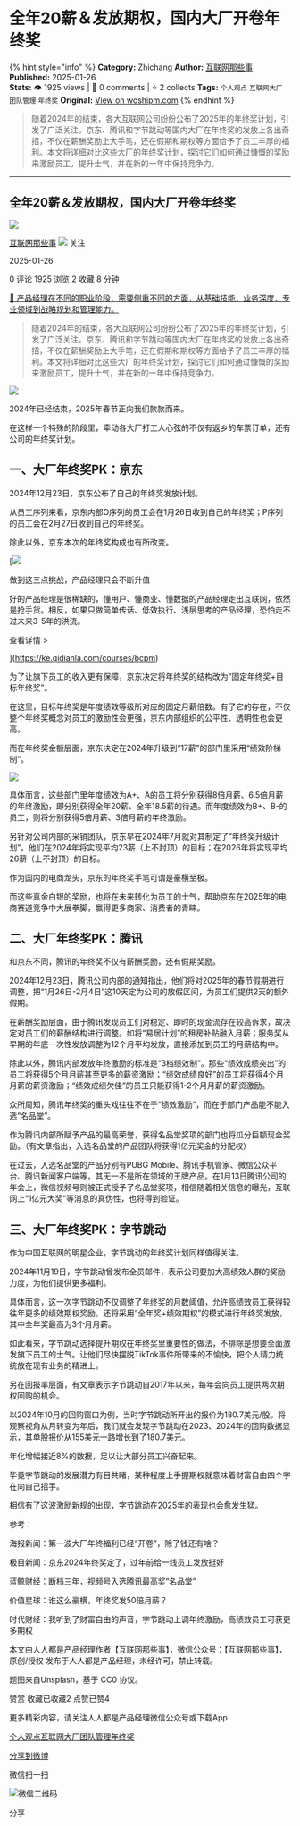 # 全年20薪＆发放期权，国内大厂开卷年终奖
{% hint style="info" %}
**Category:** Zhichang
**Author:** [互联网那些事](https://www.woshipm.com/u/1227409)
**Published:** 2025-01-26  
**Stats:** 👁️ 1925 views | 💬 0 comments | ⭐ 2 collects
**Tags:** `个人观点` `互联网大厂` `团队管理` `年终奖`
**Original:** [View on woshipm.com](https://www.woshipm.com/zhichang/6174721.html)
{% endhint %}
> 随着2024年的结束，各大互联网公司纷纷公布了2025年的年终奖计划，引发了广泛关注。京东、腾讯和字节跳动等国内大厂在年终奖的发放上各出奇招，不仅在薪酬奖励上大手笔，还在假期和期权等方面给予了员工丰厚的福利。本文将详细对比这些大厂的年终奖计划，探讨它们如何通过慷慨的奖励来激励员工，提升士气，并在新的一年中保持竞争力。

---

## 全年20薪＆发放期权，国内大厂开卷年终奖

[![](https://image.woshipm.com/wp-files/2022/06/jpWzewYfkwWvDGfRO6AR.jpg!/both/72x72)](https://www.woshipm.com/u/1227409)

[互联网那些事](https://www.woshipm.com/u/1227409) ![](https://static.woshipm.com/tag/1122_1@2x.png) 关注

2025-01-26

0 评论 1925 浏览 2 收藏 8 分钟

[🔗 产品经理在不同的职业阶段，需要侧重不同的方面，从基础技能、业务深度、专业领域到战略规划和管理能力。](https://ke.qidianla.com/courses/90pm)

> 随着2024年的结束，各大互联网公司纷纷公布了2025年的年终奖计划，引发了广泛关注。京东、腾讯和字节跳动等国内大厂在年终奖的发放上各出奇招，不仅在薪酬奖励上大手笔，还在假期和期权等方面给予了员工丰厚的福利。本文将详细对比这些大厂的年终奖计划，探讨它们如何通过慷慨的奖励来激励员工，提升士气，并在新的一年中保持竞争力。

![](https://image.woshipm.com/2024/12/22/27304e6a-c007-11ef-a811-00163e1bca14.png)

2024年已经结束，2025年春节正向我们款款而来。

在这样一个特殊的阶段里，牵动各大厂打工人心弦的不仅有返乡的车票订单，还有公司的年终奖计划。

## 一、大厂年终奖PK：京东

2024年12月23日，京东公布了自己的年终奖发放计划。

从员工序列来看，京东内部O序列的员工会在1月26日收到自己的年终奖；P序列的员工会在2月27日收到自己的年终奖。

除此以外，京东本次的年终奖构成也有所改变。

[![](https://image.woshipm.com/2023/07/27/1788a218-2c7f-11ee-b91f-00163e0b5ff3.png)

做到这三点挑战，产品经理只会不断升值

好的产品经理是很稀缺的，懂用户、懂商业、懂数据的产品经理走出互联网，依然是抢手货。相反，如果只做简单传话、低效执行、浅层思考的产品经理，恐怕走不过未来3-5年的洪流。

查看详情 >

](https://ke.qidianla.com/courses/bcpm)

为了让旗下员工的收入更有保障，京东决定将年终奖的结构改为“固定年终奖+目标年终奖”。

在这里，目标年终奖是年度绩效等级所对应的固定月薪倍数。有了它的存在，不仅整个年终奖概念对员工的激励性会更强，京东内部组织的公平性、透明性也会更高。

而在年终奖金额层面，京东决定在2024年升级到“17薪”的部门里采用“绩效阶梯制”。

![](https://image.woshipm.com/2025/01/24/e2871176-da3d-11ef-9ce7-00163e09d72f.png)

具体而言，这些部门里年度绩效为A+、A的员工将分别获得8倍月薪、6.5倍月薪的年终激励，即分别获得全年20薪、全年18.5薪的待遇。而年度绩效为B+、B-的员工，则将分别获得5倍月薪、3倍月薪的年终激励。

另针对公司内部的采销团队，京东早在2024年7月就对其制定了“年终奖升级计划”。他们在2024年将实现平均23薪（上不封顶）的目标；在2026年将实现平均26薪（上不封顶）的目标。

作为国内的电商龙头，京东的年终奖手笔可谓是豪横至极。

而这些真金白银的奖励，也将在未来转化为员工的士气，帮助京东在2025年的电商赛道竞争中大展拳脚，赢得更多商家、消费者的青睐。

## 二、大厂年终奖PK：腾讯

和京东不同，腾讯的年终奖不仅有薪酬奖励，还有假期奖励。

2024年12月23日，腾讯公司内部的通知指出，他们将对2025年的春节假期进行调整，把“1月26日-2月4日”这10天定为公司的放假区间，为员工们提供2天的额外假期。

在薪酬奖励层面，由于腾讯发现员工们对稳定、即时的现金流存在较高诉求，故决定对员工们的薪酬结构进行调整。如将“易居计划”的租房补贴融入月薪；服务奖从早期的年底一次性发放调整为12个月平均发放，直接添加到员工的月薪结构中。

除此以外，腾讯内部发放年终激励的标准是“3档绩效制”。那些“绩效成绩突出”的员工将获得5个月月薪甚至更多的薪资激励；“绩效成绩良好”的员工将获得4个月月薪的薪资激励；“绩效成绩欠佳”的员工只能获得1-2个月月薪的薪资激励。

众所周知，腾讯年终奖的重头戏往往不在于“绩效激励”，而在于部门产品能不能入选“名品堂”。

作为腾讯内部所赋予产品的最高荣誉，获得名品堂奖项的部门也将瓜分巨额现金奖励。（有文章指出，入选名品堂的产品团队将获得1亿元奖金的分配权）

在过去，入选名品堂的产品分别有PUBG Mobile、腾讯手机管家、微信公众平台、腾讯新闻客户端等，其无一不是所在领域的王牌产品。在1月13日腾讯公司的年会上，微信视频号则被正式授予了名品堂奖项，相信随着相关信息的曝光，互联网上“1亿元大奖”等消息的真伪性，也将得到验证。

## 三、大厂年终奖PK：字节跳动

作为中国互联网的明星企业，字节跳动的年终奖计划同样值得关注。

2024年11月19日，字节跳动曾发布全员邮件，表示公司要加大高绩效人群的奖励力度，为他们提供更多福利。

具体而言，这一次字节跳动不仅调整了年终奖的月数阈值，允许高绩效员工获得较往年更多的绩效期权奖励。还将采用“全年奖+绩效期权”的模式进行年终奖发放，其中全年奖最高为3个月月薪。

如此看来，字节跳动选择提升期权在年终奖里重要性的做法，不排除是想要全面激发旗下员工的士气。让他们尽快摆脱TikTok事件所带来的不愉快，把个人精力统统放在现有业务的精进上。

另在回报率层面，有文章表示字节跳动自2017年以来，每年会向员工提供两次期权回购的机会。

以2024年10月的回购窗口为例，当时字节跳动所开出的报价为180.7美元/股。将观察视角从月转变为年后，我们就会发现字节跳动在2023、2024年的回购数据显示，其单股报价从155美元一路增长到了180.7美元。

年化增幅接近8%的数据，足以让大部分员工兴奋起来。

毕竟字节跳动的发展潜力有目共睹，某种程度上手握期权就意味着财富自由四个字在向自己招手。

相信有了这波激励新规的出现，字节跳动在2025年的表现也会愈发生猛。

参考：

海报新闻：第一波大厂年终福利已经“开卷”，除了钱还有啥？

极目新闻：京东2024年终奖定了，过年前给一线员工发放挺好

蓝鲸财经：断档三年，视频号入选腾讯最高奖“名品堂”

价值星球：谁这么豪横，年终奖发50倍月薪？

时代财经：我听到了财富自由的声音，字节跳动上调年终激励，高绩效员工可获更多期权

本文由人人都是产品经理作者【互联网那些事】，微信公众号：【互联网那些事】，原创/授权 发布于人人都是产品经理，未经许可，禁止转载。

题图来自Unsplash，基于 CC0 协议。

赞赏 收藏已收藏2 点赞已赞4

更多精彩内容，请关注人人都是产品经理微信公众号或下载App

[个人观点](https://www.woshipm.com/tag/%e4%b8%aa%e4%ba%ba%e8%a7%82%e7%82%b9)[互联网大厂](https://www.woshipm.com/tag/%e4%ba%92%e8%81%94%e7%bd%91%e5%a4%a7%e5%8e%82)[团队管理](https://www.woshipm.com/tag/%e5%9b%a2%e9%98%9f%e7%ae%a1%e7%90%86)[年终奖](https://www.woshipm.com/tag/%e5%b9%b4%e7%bb%88%e5%a5%96)

[分享到微博](https://service.weibo.com/share/share.php?appkey=2775287854&title=全年20薪＆发放期权，国内大厂开卷年终奖&url=https://www.woshipm.com/zhichang/6174721.html&pic=https://image.woshipm.com/2024/12/22/27304e6a-c007-11ef-a811-00163e1bca14.png)

微信扫一扫

![微信二维码](https://api.pwmqr.com/qrcode/create/?url=https://www.woshipm.com/zhichang/6174721.html)

分享
